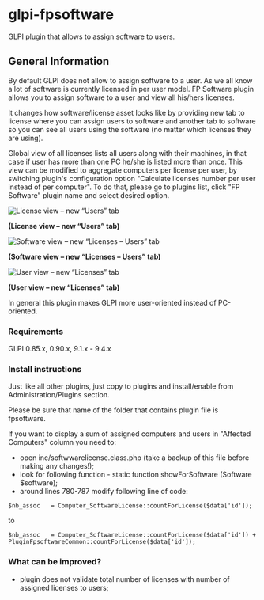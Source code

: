 # glpi-fpsoftware
GLPI plugin that allows to assign software to users.

## General Information
By default GLPI does not allow to assign software to a user. As we all know a lot of software is currently licensed in per user model. FP Software plugin allows you to assign software to a user and view all his/hers licenses.

It changes how software/license asset looks like by providing new tab to license where you can assign users to software and another tab to software so you can see all users using the software (no matter which licenses they are using).

Global view of all licenses lists all users along with their machines, in that case if user has more than one PC he/she is listed more than once. This view can be modified to aggregate computers per license per user, by switching plugin's configuration option "Calculate licenses number per user instead of per computer". To do that, please go to plugins list, click "FP Software" plugin name and select desired option. 


![License view – new “Users” tab](https://cloud.githubusercontent.com/assets/3634020/8588884/ca0d363a-260f-11e5-9a7c-8be8b4600eb2.png)

**(License view – new “Users” tab)**

![Software view – new “Licenses – Users” tab](https://cloud.githubusercontent.com/assets/3634020/8588883/ca0995ca-260f-11e5-9e55-31dd860081ea.png)

**(Software view – new “Licenses – Users” tab)**

![User view – new “Licenses” tab](https://cloud.githubusercontent.com/assets/3634020/8588885/ca1083b2-260f-11e5-85e3-0182aa70e4b4.png)

**(User view – new “Licenses” tab)**

In general this plugin makes GLPI more user-oriented instead of PC-oriented.

### Requirements
GLPI 0.85.x, 0.90.x, 9.1.x - 9.4.x

### Install instructions
Just like all other plugins, just copy to plugins and install/enable from Administration/Plugins section.

Please be sure that name of the folder that contains plugin file is fpsoftware.

If you want to display a sum of assigned computers and users in "Affected Computers" column you need to:
- open inc/softwwarelicense.class.php (take a backup of this file before making any changes!);
- look for following function - static function showForSoftware (Software $software);
- around lines 780-787 modify following line of code:

```
$nb_assoc   = Computer_SoftwareLicense::countForLicense($data['id']);
```

to

```
$nb_assoc   = Computer_SoftwareLicense::countForLicense($data['id']) + PluginFpsoftwareCommon::countForLicense($data['id']);
```

### What can be improved?
* plugin does not validate total number of licenses with number of assigned licenses to users;

